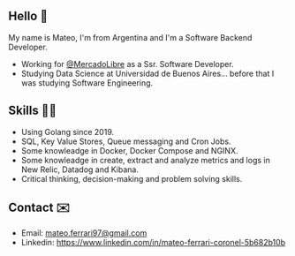 ## Hello 👋

My name is Mateo, I'm from Argentina and I'm a Software Backend Developer.

* Working for [@MercadoLibre](https://www.mercadolibre.com) as a Ssr. Software Developer.
* Studying Data Science at Universidad de Buenos Aires... before that I was studying Software Engineering.

## Skills 👨‍🔬
* Using Golang since 2019.
* SQL, Key Value Stores, Queue messaging and Cron Jobs.
* Some knowleadge in Docker, Docker Compose and NGINX.
* Some knowleadge in create, extract and analyze metrics and logs in New Relic, Datadog and Kibana.
* Critical thinking, decision-making and problem solving skills.

## Contact ✉️

* Email: mateo.ferrari97@gmail.com
* Linkedin: https://www.linkedin.com/in/mateo-ferrari-coronel-5b682b10b

